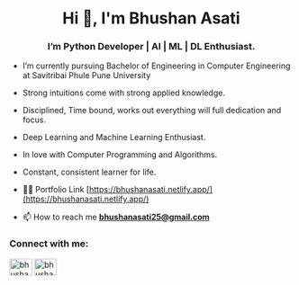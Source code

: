 <h1 align="center">Hi 👋, I'm Bhushan Asati</h1>
<h3 align="center">I’m Python Developer | AI | ML | DL Enthusiast.</h3>

- I’m currently pursuing Bachelor of Engineering in Computer Engineering at Savitribai Phule Pune University
- Strong intuitions come with strong applied knowledge.
- Disciplined, Time bound, works out everything will full dedication and focus.
- Deep Learning and Machine Learning Enthusiast.
- In love with Computer Programming and Algorithms.
- Constant, consistent learner for life.

- 👨‍💻 Portfolio Link [https://bhushanasati.netlify.app/](https://bhushanasati.netlify.app/)

- 📫 How to reach me **bhushanasati25@gmail.com**

<h3 align="left">Connect with me:</h3>
<p align="left">
<a href="https://twitter.com/bhushanasati25" target="blank"><img align="center" src="https://cdn.jsdelivr.net/npm/simple-icons@3.0.1/icons/twitter.svg" alt="bhushanasati25" height="30" width="40" /></a>
<a href="https://linkedin.com/in/bhushanasati25" target="blank"><img align="center" src="https://cdn.jsdelivr.net/npm/simple-icons@3.0.1/icons/linkedin.svg" alt="bhushanasati25" height="30" width="40" /></a>
</p>




<!---
bhushanasati25/bhushanasati25 is a ✨ special ✨ repository because its `README.md` (this file) appears on your GitHub profile.
You can click the Preview link to take a look at your changes.
--->
